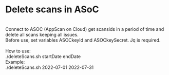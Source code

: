 # Delete scans in ASoC
<br>
Connect to ASOC (AppScan on Cloud) get scansids in a period of time and delete all scans keeping all issues.<br>
Before use, set variables ASOCkeyId and ASOCkeySecret. Jq is required.<br> 
<br>
How to use:<br>
./deleteScans.sh startDate endDate<br>
Example:<br>
./deleteScans.sh 2022-07-01 2022-07-31<br>
